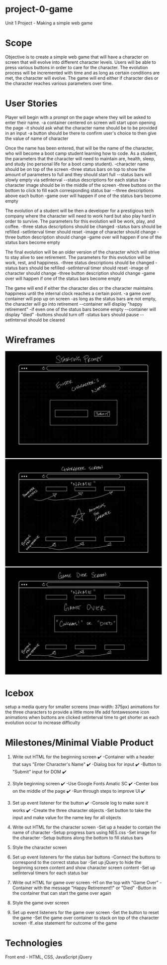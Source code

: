 # project-0-game
Unit 1 Project - Making a simple web game

# Scope

Objective is to create a simple web game that will have a character on screen that will evolve into different character levels. Users will be able to press various buttons in order to care for the character. The evolution process will be incremented with time and as long as certain conditions are met, the character will evolve. The game will end either if character dies or the character reaches various parameters over time.

# User Stories

Player will begin with a prompt on the page where they will be asked to enter their name.
    -a container centered on screen will start upon opening the page
    -it should ask what the character name should be to be provided in an input
    -a button should be there to confirm user's choice to then give the value of name of character

Once the name has been entered, that will be the name of the character, who will become a boot camp student learning how to code. As a student, the parameters that the character will need to maintain are, health, sleep, and study (no personal life for a boot camp student).
    -character name should be on top of the screen
    -three status bars on top to show the amount of parameters to full and they should start full
        --status bars will slowly empty via setInterval
        --status descriptions for each status bar
    -character image should be in the middle of the screen
    -three buttons on the bottom to click to fill each corresponding status bar
        --three descriptions above each button
    -game over will happen if one of the status bars become empty

The evolution of a student will be then a developer for a prestigious tech company where the character will need to work hard but also play hard in order to survive. The parameters for this evolution will be work, play, and coffee.
    -three status descriptions should be changed
    -status bars should be refilled
    -setInterval timer should reset
    -image of character should change
    -three button description should change
    -game over will happen if one of the status bars become empty

The final evolution will be an older version of the character which will strive to stay alive to see retirement. The parameters for this evolution will be work, rest, and happiness.
    -three status descriptions should be changed
    -status bars should be refilled
    -setInterval timer should reset
    -image of character should change
    -three button description should change
    -game over will happen if one of the status bars become empty

The game will end if either the character dies or the character maintains happiness until the internal clock reaches a certain point.
    -a game over container will pop up on screen
    -as long as the status bars are not empty, the character will go into retirement
        --container will display "happy retirement"
    -if even one of the status bars become empty
        --container will display "died"
    -buttons should turn off
    -status bars should pause
        --setInterval should be cleared

# Wireframes
<img src="wireframes/beginning-screen.png">
<img src="wireframes/character-screen.png">
<img src="wireframes/game-over-screen.png">

# Icebox
setup a media query for smaller screens (max-width: 375px)
animations for the three characters to provide a little more life
add fontawesome icon animations when buttons are clicked
setInterval time to get shorter as each evolution occur to increase difficulty

# Milestones/Minimal Viable Product
1. Write out HTML for the beginning screen ✔️
    -Container with a header that says "Enter Character's Name" ✔️
    -Dialog box for input ✔️
    -Button to "Submit" input for DOM ✔️

2. Style beginning screen ✔️
    -Use Google Fonts Amatic SC ✔️
    -Center box on the middle of the page ✔️
    -Run through steps to improve UI ✔️

3. Set up event listener for the button ✔️
    -Console log to make sure it works ✔️
    -Create the three character objects
    -Set button to take the input and make value for the name key for all objects

4. Write out HTML for the character screen
    -Set up a header to contain the name of character
    -Setup progress bars using NES.css
    -Set image for the character
    -Setup buttons along the bottom to fill status bars

5. Style the character screen

6. Set up event listeners for the status bar buttons
    -Connect the buttons to correspond to the correct status bar
    -Set up jQuery to hide the beginning screen content and show character screen content
    -Set up setInterval timers for each status bar

7. Write out HTML for game over screen
    -H1 on the top with "Game Over"
    -Container with the message "Happy Retirement!!" or "Died"
    -Button in the container that can start the game over again

8. Style the game over screen

9. Set up event listeners for the game over screen
    -Set the button to reset the game
    -Set the game over container to stack on top of the character screen
    -If..else statement for outcome of the game

# Technologies
Front end - HTML, CSS, JavaScript
jQuery
